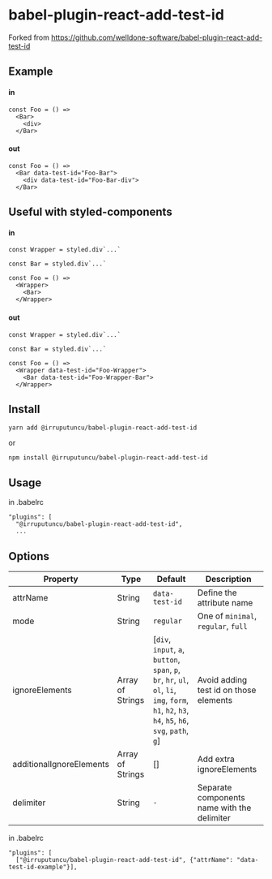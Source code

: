 # babel-plugin-react-add-test-id

Forked from <https://github.com/welldone-software/babel-plugin-react-add-test-id>

## Example

#### in

```
const Foo = () =>
  <Bar>
    <div>
  </Bar>
```

#### out

```
const Foo = () =>
  <Bar data-test-id="Foo-Bar">
    <div data-test-id="Foo-Bar-div">
  </Bar>
```

## Useful with styled-components

#### in

```
const Wrapper = styled.div`...`

const Bar = styled.div`...`

const Foo = () =>
  <Wrapper>
    <Bar>
  </Wrapper>
```

#### out

```
const Wrapper = styled.div`...`

const Bar = styled.div`...`

const Foo = () =>
  <Wrapper data-test-id="Foo-Wrapper">
    <Bar data-test-id="Foo-Wrapper-Bar">
  </Wrapper>
```

## Install

`yarn add @irruputuncu/babel-plugin-react-add-test-id`

or

`npm install @irruputuncu/babel-plugin-react-add-test-id`

## Usage

in .babelrc

```
"plugins": [
  "@irruputuncu/babel-plugin-react-add-test-id",
  ...
```

## Options

| Property                 | Type             | Default                                                                                                                                           | Description                                 |
| ------------------------ | ---------------- | ------------------------------------------------------------------------------------------------------------------------------------------------- | ------------------------------------------- |
| attrName                 | String           | `data-test-id`                                                                                                                                    | Define the attribute name                   |
| mode                     | String           | `regular`                                                                                                                                         | One of `minimal`, `regular`, `full`         |
| ignoreElements           | Array of Strings | [`div`, `input`, `a`, `button`, `span`, `p`, `br`, `hr`, `ul`, `ol`, `li`, `img`, `form`, `h1`, `h2`, `h3`, `h4`, `h5`, `h6`, `svg`, `path`, `g`] | Avoid adding test id on those elements      |
| additionalIgnoreElements | Array of Strings | []                                                                                                                                                | Add extra ignoreElements                    |
| delimiter                | String           | `-`                                                                                                                                               | Separate components name with the delimiter |

in .babelrc

```
"plugins": [
  ["@irruputuncu/babel-plugin-react-add-test-id", {"attrName": "data-test-id-example"}],
```
